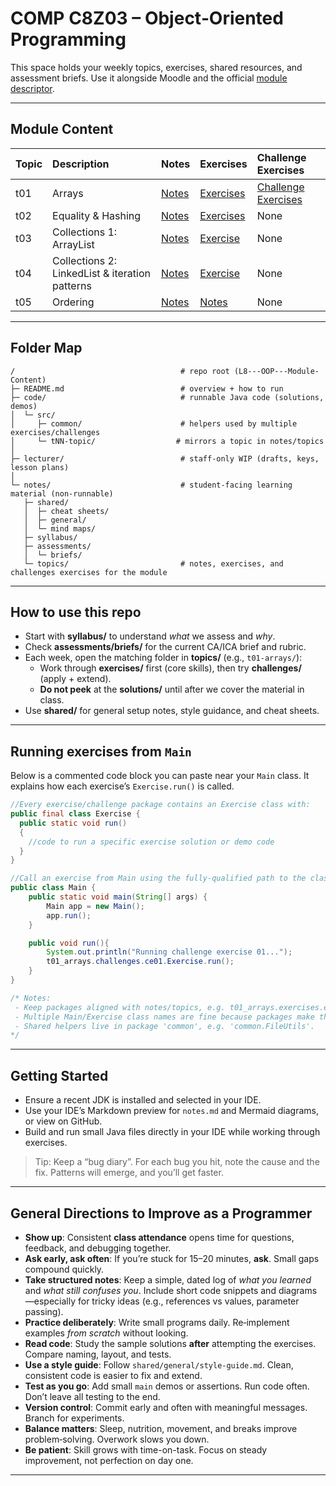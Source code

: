 # COMP C8Z03 – Object‑Oriented Programming

This space holds your weekly topics, exercises, shared resources, and assessment briefs. Use it alongside Moodle and the official [module descriptor](https://courses.dkit.ie/index.cfm/page/module/moduleId/55497/deliveryperiodid/1066).

---

## Module Content

| Topic | Description | Notes | Exercises | Challenge Exercises |
|:--|:--|:--|:--|:--|
| t01 | Arrays | [Notes](notes/topics/t01_arrays/t01_arrays_notes.md) | [Exercises](notes/topics/t01_arrays/exercises/t01_arrays_exercises.md) | [Challenge Exercises](notes/topics/t01_arrays/challenges/ce01_array_of_suspects.md) | 
| t02 | Equality & Hashing | [Notes](/notes/topics/t02_equality_hashing/t02_equality_hashing_notes.md) | [Exercises](/notes/topics/t02_equality_hashing/exercises/t02_equality_hashing_exercises.md) | None |
| t03 | Collections 1: ArrayList | [Notes](/notes/topics/t03_collections_1/t03_collections_1_notes.md) | [Exercise](/notes/topics/t03_collections_1/exercises/t03_collections_1_exercises.md) | None |
| t04 | Collections 2: LinkedList & iteration patterns |[Notes](/notes/topics/t04_collections_2/t04_collections_2_notes.md) | [Exercise](/notes/topics/t04_collections_2/exercises/t04_collections_2_exercises.md) | None |
| t05 | Ordering | [Notes](/notes/topics/t05_ordering/t05_ordering_notes.md) | [Notes](/notes/topics/t05_ordering/exercises/t05_ordering_exercises.md) | None |
---

## Folder Map

```text
/                                     # repo root (L8---OOP---Module-Content)
├─ README.md                          # overview + how to run
├─ code/                              # runnable Java code (solutions, demos)
│  └─ src/
│     ├─ common/                      # helpers used by multiple exercises/challenges
│     └─ tNN-topic/                  # mirrors a topic in notes/topics
│
├─ lecturer/                          # staff-only WIP (drafts, keys, lesson plans)
│
└─ notes/                             # student-facing learning material (non-runnable)
   ├─ shared/
   │  ├─ cheat sheets/
   │  ├─ general/
   │  └─ mind maps/
   ├─ syllabus/
   ├─ assessments/
   │  └─ briefs/
   └─ topics/                         # notes, exercises, and challenges exercises for the module
```

---

## How to use this repo
- Start with **syllabus/** to understand *what* we assess and *why*.
- Check **assessments/briefs/** for the current CA/ICA brief and rubric.
- Each week, open the matching folder in **topics/** (e.g., `t01-arrays/`):
  - Work through **exercises/** first (core skills), then try **challenges/** (apply + extend).
  - **Do not peek** at the **solutions/** until after we cover the material in class.
- Use **shared/** for general setup notes, style guidance, and cheat sheets.

---

## Running exercises from `Main`

Below is a commented code block you can paste near your `Main` class. It explains how each exercise’s `Exercise.run()` is called.

```java
//Every exercise/challenge package contains an Exercise class with:
public final class Exercise {
  public static void run() 
  { 
    //code to run a specific exercise solution or demo code
  }
}

//Call an exercise from Main using the fully-qualified path to the class (e.g. t01_arrays.challenges.ce01.Exercise):
public class Main {
    public static void main(String[] args) {
        Main app = new Main();
        app.run();
    }

    public void run(){
        System.out.println("Running challenge exercise 01...");
        t01_arrays.challenges.ce01.Exercise.run();
    }
}

/* Notes:
 - Keep packages aligned with notes/topics, e.g. t01_arrays.exercises.ex01_basics.
 - Multiple Main/Exercise class names are fine because packages make them unique.
 - Shared helpers live in package 'common', e.g. 'common.FileUtils'.
*/
```

---

## Getting Started
- Ensure a recent JDK is installed and selected in your IDE.
- Use your IDE’s Markdown preview for `notes.md` and Mermaid diagrams, or view on GitHub.
- Build and run small Java files directly in your IDE while working through exercises.

> Tip: Keep a “bug diary”. For each bug you hit, note the cause and the fix. Patterns will emerge, and you’ll get faster.

---

## General Directions to Improve as a Programmer

- **Show up**: Consistent **class attendance** opens time for questions, feedback, and debugging together.
- **Ask early, ask often**: If you’re stuck for 15–20 minutes, **ask**. Small gaps compound quickly.
- **Take structured notes**: Keep a simple, dated log of *what you learned* and *what still confuses you*. Include short
  code snippets and diagrams—especially for tricky ideas (e.g., references vs values, parameter passing).
- **Practice deliberately**: Write small programs daily. Re‑implement examples *from scratch* without looking.
- **Read code**: Study the sample solutions **after** attempting the exercises. Compare naming, layout, and tests.
- **Use a style guide**: Follow `shared/general/style-guide.md`. Clean, consistent code is easier to fix and extend.
- **Test as you go**: Add small `main` demos or assertions. Run code often. Don’t leave all testing to the end.
- **Version control**: Commit early and often with meaningful messages. Branch for experiments.
- **Balance matters**: Sleep, nutrition, movement, and breaks improve problem‑solving. Overwork slows you down.
- **Be patient**: Skill grows with time-on-task. Focus on steady improvement, not perfection on day one.

---
